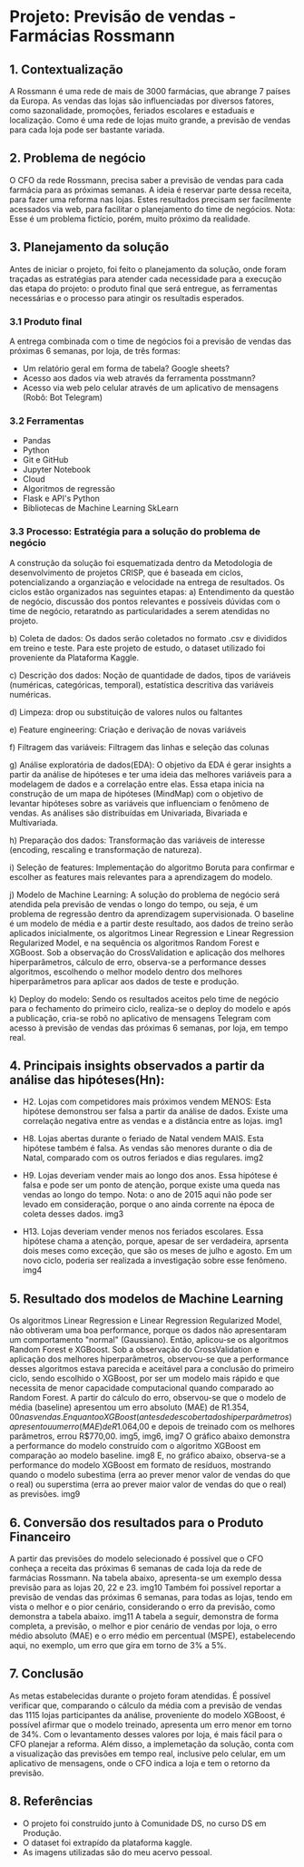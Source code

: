 # Projeto: Previsão de vendas - Farmácias Rossmann

## 1. Contextualização 
A Rossmann é uma rede de mais de 3000 farmácias, que abrange 7 países da Europa. As vendas das lojas são influenciadas por diversos fatores, como sazonalidade, promoções, feriados escolares e estaduais e localização. Como é uma rede de lojas muito grande, a previsão de vendas para cada loja pode ser bastante variada.

## 2. Problema de negócio
O CFO da rede Rossmann, precisa saber a previsão de vendas para cada farmácia para as próximas semanas. A ideia é reservar parte dessa receita, para fazer uma reforma nas lojas. Estes resultados precisam ser facilmente acessados via web, para facilitar o planejamento do time de negócios.
Nota: Esse é um problema fictício, porém, muito próximo da realidade.

## 3. Planejamento da solução
Antes de iniciar o projeto, foi feito o planejamento da solução, onde foram traçadas as estratégias para atender cada necessidade para a execução das etapa do projeto: o produto final que será entregue, as ferramentas necessárias e o processo para atingir os resultadis esperados.
### 3.1 Produto final
A entrega combinada com o time de negócios foi a previsão de vendas das próximas 6 semanas, por loja, de três formas:
* Um relatório geral em forma de tabela? Google sheets?
* Acesso aos dados via web através da ferramenta posstmann?
* Acesso via web pelo celular através de um aplicativo de mensagens (Robô: Bot Telegram)
### 3.2 Ferramentas 
* Pandas
* Python
* Git e GitHub
* Jupyter Notebook
* Cloud
* Algoritmos de regressão
* Flask e API's Python 
* Bibliotecas de Machine Learning SkLearn

### 3.3 Processo: Estratégia para a solução do problema de negócio
A construção da solução foi esquematizada dentro da Metodologia de desenvolvimento de projetos CRISP, que é baseada em ciclos, potencializando a organziação e velocidade na entrega de resultados. Os ciclos estão organizados nas seguintes etapas:
a) Entendimento da questão de negócio, discussão dos pontos relevantes e possíveis dúvidas com o time de negócio, retaratndo as particularidades a serem atendidas no projeto.

b) Coleta de dados: Os dados serão coletados no formato .csv e divididos em treino e teste. Para este projeto de estudo, o dataset utilizado foi proveniente da Plataforma Kaggle.

c) Descrição dos dados: Noção de quantidade de dados, tipos de variáveis (numéricas, categóricas, temporal), estatística descritiva das variáveis numéricas.

d) Limpeza: drop ou substituição de valores nulos ou faltantes 

e) Feature engineering: Criação e derivação de novas variáveis

f) Filtragem das variáveis: Filtragem das linhas e seleção das colunas

g) Análise exploratória de dados(EDA): O objetivo da EDA é gerar insights a partir da análise de hipóteses e ter uma ideia das melhores variáveis para a modelagem de dados e a correlação entre elas. Essa etapa inicia na construção de um mapa de hipóteses (MindMap) com o objetivo de levantar hipóteses sobre as variáveis que influenciam o fenômeno de vendas. As análises são distribuídas em Univariada, Bivariada e Multivariada. 

h) Preparação dos dados: Transformação das variáveis de interesse (encoding, rescaling e transformação de natureza).

i) Seleção de features: Implementação do algoritmo Boruta para confirmar e escolher as features mais relevantes para a aprendizagem do modelo.

j) Modelo de Machine Learning: A solução do problema de negócio será atendida pela previsão de vendas o longo do tempo, ou seja, é um problema de regressão dentro da aprendizagem supervisionada. O baseline é um modelo de média e a partir deste resultado, aos dados de treino serão aplicados inicialmente, os algoritmos Linear Regression e Linear Regression Regularized Model, e na sequência os algoritmos Random Forest e XGBoost. Sob a observação do CrossValidation e aplicação dos melhores hiperparâmetros, cálculo de erro, observa-se a performance desses algoritmos, escolhendo o melhor modelo dentro dos melhores hiperparâmetros para aplicar aos dados de teste e produção.

k) Deploy do modelo: Sendo os resultados aceitos pelo time de negócio para o fechamento do primeiro ciclo, realiza-se o deploy do modelo e após a publicação, cria-se robô no aplicativo de mensagens Telegram com acesso à previsão de vendas das próximas 6 semanas, por loja, em tempo real.

## 4. Principais insights observados a partir da análise das hipóteses(Hn):
* H2. Lojas com competidores mais próximos vendem MENOS: Esta hipótese demonstrou ser falsa a partir da análise de dados. Existe uma correlação negativa entre as vendas e a distância entre as lojas.
img1

* H8. Lojas abertas durante o feriado de Natal vendem MAIS. Esta hipótese também é falsa. As vendas são menores durante o dia de Natal, comparado com os outros feriados e dias regulares. 
img2

* H9. Lojas deveriam vender mais ao longo dos anos. Essa hipótese é falsa e pode ser um ponto de atenção, porque existe uma queda nas vendas ao longo do tempo. Nota: o ano de 2015 aqui não pode ser levado em consideração, porque o ano ainda corrente na época de coleta desses dados. 
img3

* H13. Lojas deveriam vender menos nos feriados escolares. Essa hipótese chama a atenção, porque, apesar de ser verdadeira, aprsenta dois meses como exceção, que são os meses de julho e agosto. Em um novo ciclo, poderia ser realizada a investigação sobre esse fenômeno.
img4

## 5. Resultado dos modelos de Machine Learning
Os algoritmos Linear Regression e Linear Regression Regularized Model, não obtiveram uma boa performance, porque os dados não apresentaram um comportamento "normal" (Gaussiano). Então, aplicou-se os algoritmos Random Forest e XGBoost. Sob a observação do CrossValidation e aplicação dos melhores hiperparâmetros, observou-se que a performance desses algoritmos estava parecida e aceitável para a conclusão do primeiro ciclo, sendo escolhido o XGBoost, por ser um modelo mais rápido e que necessita de menor capacidade computacional quando comparado ao Random Forest.
A partir do cálculo do erro, observou-se que o modelo de média (baseline) apresentou um erro absoluto (MAE) de R$1.354,00 nas vendas. Enquanto o XGBoost (antes de descoberta dos hiperparâmetros) apresentou um erro (MAE) de R$1.064,00 e depois de treinado com os melhores parâmetros, errou R$770,00.
img5, img6, img7
O gráfico abaixo demonstra a performance do modelo construído com o algoritmo XGBoost em comparação ao modelo baseline.
img8
E, no gráfico abaixo, observa-se a performance do modelo XGBoost em formato de resíduos, mostrando quando o modelo subestima (erra ao prever menor valor de vendas do que o real) ou superstima (erra ao prever maior valor de vendas do que o real) as previsões.
img9

## 6. Conversão dos resultados para o Produto Financeiro
A partir das previsões do modelo selecionado é possível que o CFO conheça a receita das próximas 6 semanas de cada loja da rede de farmácias Rossmann. 
Na tabela abaixo, apresenta-se um exemplo dessa previsão para as lojas 20, 22 e 23.
img10
Também foi possível reportar a previsão de vendas das próximas 6 semanas, para todas as lojas, tendo em vista o melhor e o pior cenário, considerando o erro da previsão, como demonstra a tabela abaixo. 
img11
A tabela a seguir, demonstra de forma completa, a previsão, o melhor e pior cenário de vendas por loja, o erro médio absoluto (MAE) e o erro médio em percentual (MSPE), estabelecendo aqui, no exemplo, um erro que gira em torno de 3% a 5%. 

## 7. Conclusão
As metas estabelecidas durante o projeto foram atendidas. É possível verificar que, comparando o cálculo da média com a previsão de vendas das 1115 lojas participantes da análise, proveniente do modelo XGBoost, é possível afirmar que o modelo treinado, apresenta um erro menor em torno de 34%. Com o levantamento desses valores por loja, é mais fácil para o CFO planejar a reforma.
Além disso, a implemetação da solução, conta com a visualização das previsões em tempo real, inclusive pelo celular, em um aplicativo de mensagens, onde o CFO indica a loja e tem o retorno da previsão.

## 8. Referências
* O projeto foi construído junto à Comunidade DS, no curso DS em Produção.
* O dataset foi extrapído da plataforma kaggle.
* As imagens utilizadas são do meu acervo pessoal.



